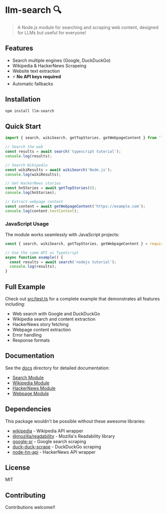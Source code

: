 # llm-search 🔍

> A Node.js module for searching and scraping web content, designed for LLMs but useful for everyone!

## Features

-  Search multiple engines (Google, DuckDuckGo)
-  Wikipedia & HackerNews Scrapeing
-  Website text extraction
- ⚡ **No API keys required**
-  Automatic fallbacks

## Installation

```bash
npm install llm-search
```

## Quick Start

```typescript
import { search, wikiSearch, getTopStories, getWebpageContent } from 'llm-search';

// Search the web
const results = await search('typescript tutorial');
console.log(results);

// Search Wikipedia
const wikiResults = await wikiSearch('Node.js');
console.log(wikiResults);

// Get HackerNews stories
const hnStories = await getTopStories(5);
console.log(hnStories);

// Extract webpage content
const content = await getWebpageContent('https://example.com');
console.log(content.textContent);
```

### JavaScript Usage
The module works seamlessly with JavaScript projects:

```javascript
const { search, wikiSearch, getTopStories, getWebpageContent } = require('llm-search');

// Use the same API as TypeScript
async function example() {
  const results = await search('nodejs tutorial');
  console.log(results);
}
```

## Full Example

Check out [src/test.ts](src/test.ts) for a complete example that demonstrates all features including:
- Web search with Google and DuckDuckGo
- Wikipedia search and content extraction
- HackerNews story fetching
- Webpage content extraction
- Error handling
- Response formats

## Documentation

See the [docs](./docs) directory for detailed documentation:

- [Search Module](./docs/search.md)
- [Wikipedia Module](./docs/wikipedia.md)
- [HackerNews Module](./docs/hackernews.md)
- [Webpage Module](./docs/webpage.md)

## Dependencies

This package wouldn't be possible without these awesome libraries:

- [wikipedia](https://www.npmjs.com/package/wikipedia) - Wikipedia API wrapper
- [@mozilla/readability](https://www.npmjs.com/package/@mozilla/readability) - Mozilla's Readability library
- [google-sr](https://www.npmjs.com/package/google-sr) - Google search scraping
- [duck-duck-scrape](https://www.npmjs.com/package/duck-duck-scrape) - DuckDuckGo scraping
- [node-hn-api](https://www.npmjs.com/package/node-hn-api) - HackerNews API wrapper

## License

MIT

## Contributing

Contributions welcome!!